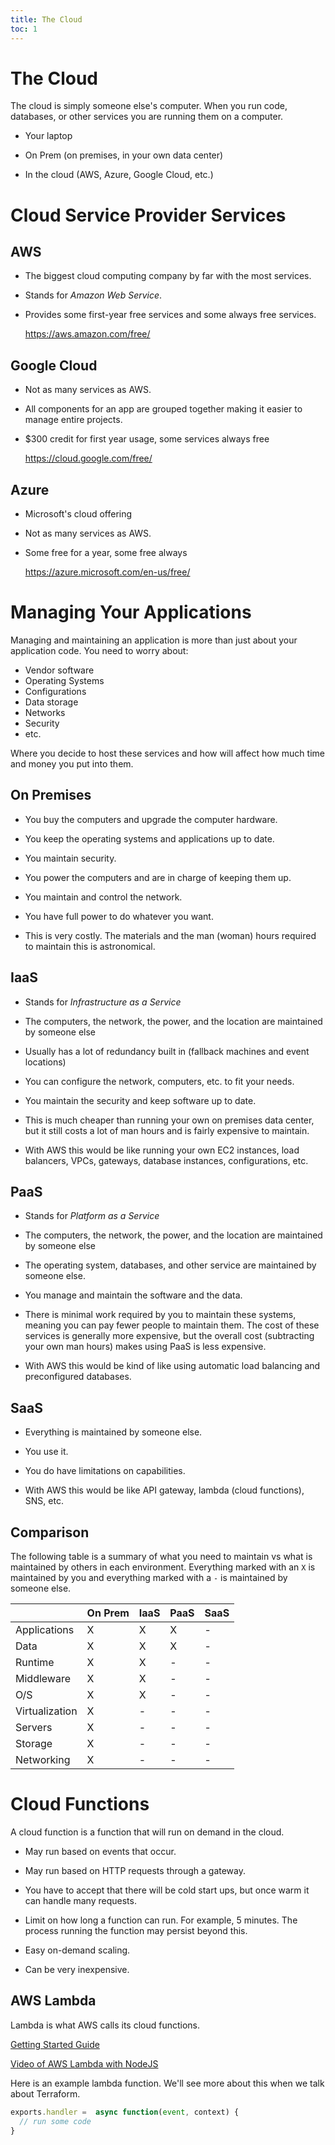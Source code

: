 ```yaml
---
title: The Cloud
toc: 1
---
```


# The Cloud

The cloud is simply someone else's computer. When you run code, databases, or other services you are running them on a computer.

- Your laptop

- On Prem (on premises, in your own data center)

- In the cloud (AWS, Azure, Google Cloud, etc.)

# Cloud Service Provider Services

## AWS

- The biggest cloud computing company by far with the most services.

- Stands for *Amazon Web Service*.

- Provides some first-year free services and some always free services.

    https://aws.amazon.com/free/

## Google Cloud

- Not as many services as AWS.

- All components for an app are grouped together making it easier to manage entire projects.

- $300 credit for first year usage, some services always free

    https://cloud.google.com/free/

## Azure

- Microsoft's cloud offering

- Not as many services as AWS.

- Some free for a year, some free always

    https://azure.microsoft.com/en-us/free/

# Managing Your Applications

Managing and maintaining an application is more than just about your application code. You need to worry about:

- Vendor software
- Operating Systems
- Configurations
- Data storage
- Networks
- Security
- etc.

Where you decide to host these services and how will affect how much time and money you put into them.

## On Premises

- You buy the computers and upgrade the computer hardware.

- You keep the operating systems and applications up to date.

- You maintain security.

- You power the computers and are in charge of keeping them up.

- You maintain and control the network.

- You have full power to do whatever you want.

- This is very costly. The materials and the man (woman) hours required to maintain this is astronomical.

## IaaS

- Stands for *Infrastructure as a Service*

- The computers, the network, the power, and the location are maintained by someone else

- Usually has a lot of redundancy built in (fallback machines and event locations)

- You can configure the network, computers, etc. to fit your needs.

- You maintain the security and keep software up to date.

- This is much cheaper than running your own on premises data center, but it still costs a lot of man hours and is fairly expensive to maintain.

- With AWS this would be like running your own EC2 instances, load balancers, VPCs, gateways, database instances, configurations, etc.

## PaaS

- Stands for *Platform as a Service*

- The computers, the network, the power, and the location are maintained by someone else

- The operating system, databases, and other service are maintained by someone else.

- You manage and maintain the software and the data.

- There is minimal work required by you to maintain these systems, meaning you can pay fewer people to maintain them. The cost of these services is generally more expensive, but the overall cost (subtracting your own man hours) makes using PaaS is less expensive.

- With AWS this would be kind of like using automatic load balancing and preconfigured databases.

## SaaS

- Everything is maintained by someone else.

- You use it.

- You do have limitations on capabilities.

- With AWS this would be like API gateway, lambda (cloud functions), SNS, etc. 

## Comparison

The following table is a summary of what you need to maintain vs what is maintained by others in each environment. Everything marked with an `X` is maintained by you and everything marked with a `-` is maintained by someone else.

|                | On Prem | IaaS | PaaS | SaaS |
| -------------- | ------- | ---- | ---- | ---- |
| Applications   | X       | X    | X    | -    |
| Data           | X       | X    | X    | -    |
| Runtime        | X       | X    | -    | -    |
| Middleware     | X       | X    | -    | -    |
| O/S            | X       | X    | -    | -    |
| Virtualization | X       | -    | -    | -    |
| Servers        | X       | -    | -    | -    |
| Storage        | X       | -    | -    | -    |
| Networking     | X       | -    | -    | -    |
 
# Cloud Functions

A cloud function is a function that will run on demand in the cloud.

- May run based on events that occur.

- May run based on HTTP requests through a gateway.

- You have to accept that there will be cold start ups, but once warm it can handle many requests.

- Limit on how long a function can run. For example, 5 minutes. The process running the function may persist beyond this.

- Easy on-demand scaling.

- Can be very inexpensive.

## AWS Lambda

Lambda is what AWS calls its cloud functions.

[Getting Started Guide](https://docs.aws.amazon.com/lambda/latest/dg/getting-started.html)

[Video of AWS Lambda with NodeJS](https://www.youtube.com/watch?v=PEatXsXIkLc)

Here is an example lambda function. We'll see more about this when we talk about Terraform.

```js
exports.handler =  async function(event, context) {
  // run some code
}
```



